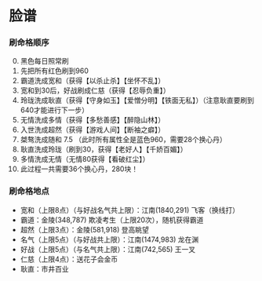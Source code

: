# 脸谱

### 刷命格顺序
0. 黑色每日照常刷
1. 先把所有红色刷到960
2. 霸道洗成宽和（获得【以杀止杀】【坐怀不乱】）
3. 宽和到30后，好战刷成仁慈（获得【忍辱负重】）
4. 玲珑洗成耿直（获得【守身如玉】【爱憎分明】【铁面无私】）（注意耿直要刷到640才能进行下一步）
5. 无情洗成多情（获得【多愁善感】【醉隐山林】）
6. 入世洗成超然（获得【游戏人间】【断袖之癖】）
7. 桀骜洗成随和
7.5 （此时所有属性全是蓝色960，需要28个换心丹）
8. 耿直洗成玲珑（刷到30，获得【老好人】【千娇百媚】）
9. 多情洗成无情（无情80获得【看破红尘】）
10. 此过程一共需要36个换心丹，280块！


### 刷命格地点
- 宽和（上限8点）（与好战名气共上限）：江南(1840,291) 飞客（换线打）
- 霸道：金陵(348,787) 欺凌考生（上限20次），随机获得霸道
- 超然（上限3点）：金陵(581,918) 登高眺望
- 名气（上限5点）（与好战共上限）：江南(1474,983) 龙在渊
- 好战（上限5点）（与名气共上限）：江南(742,565) 王一叉
- 仁慈（上限4点）：送花子会金币
- 耿直：市井百业
